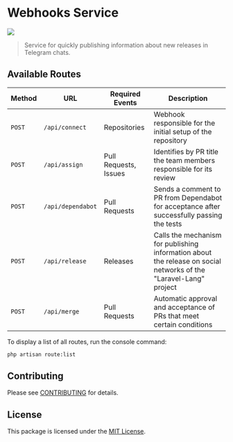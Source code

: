 # Webhooks Service

![](https://preview.dragon-code.pro/laravel-lang/webhooks-service.svg?brand=laravel)

> Service for quickly publishing information about new releases in Telegram chats.

## Available Routes

| Method | URL               | Required Events       | Description                                                                                                       |
|--------|-------------------|-----------------------|-------------------------------------------------------------------------------------------------------------------|
| `POST` | `/api/connect`    | Repositories          | Webhook responsible for the initial setup of the repository                                                       |
| `POST` | `/api/assign`     | Pull Requests, Issues | Identifies by PR title the team members responsible for its review                                                |
| `POST` | `/api/dependabot` | Pull Requests         | Sends a comment to PR from Dependabot for acceptance after successfully passing the tests                         |
| `POST` | `/api/release`    | Releases              | Calls the mechanism for publishing information about the release on social networks of the "Laravel-Lang" project |
| `POST` | `/api/merge`      | Pull Requests         | Automatic approval and acceptance of PRs that meet certain conditions                                             |

To display a list of all routes, run the console command:

```Bash
php artisan route:list
```

## Contributing

Please see [CONTRIBUTING](https://laravel-lang.com/contributions.html) for details.

## License

This package is licensed under the [MIT License](https://laravel-lang.com/license.html).
